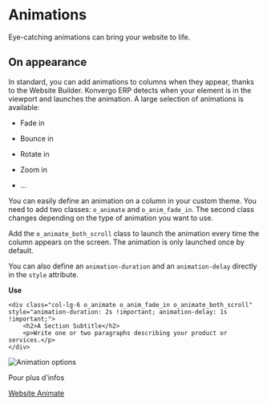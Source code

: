 # Animations

Eye-catching animations can bring your website to life.

## On appearance

In standard, you can add animations to columns when they appear, thanks to the
Website Builder. Konvergo ERP detects when your element is in the viewport and
launches the animation. A large selection of animations is available:

  * Fade in

  * Bounce in

  * Rotate in

  * Zoom in

  * …

You can easily define an animation on a column in your custom theme. You need
to add two classes: `o_animate` and `o_anim_fade_in`. The second class changes
depending on the type of animation you want to use.

Add the `o_animate_both_scroll` class to launch the animation every time the
column appears on the screen. The animation is only launched once by default.

You can also define an `animation-duration` and an `animation-delay` directly
in the `style` attribute.

**Use**

    
    
    <div class="col-lg-6 o_animate o_anim_fade_in o_animate_both_scroll" style="animation-duration: 2s !important; animation-delay: 1s !important;">
        <h2>A Section Subtitle</h2>
        <p>Write one or two paragraphs describing your product or services.</p>
    </div>
    

![Animation options](../../../_images/animations.png) <div class="alert alert-secondary">
<p class="alert-title">
Pour plus d'infos</p><p><a href="https://github.com/odoo/odoo/blob/34c0c9c1ae00aba391932129d4cefd027a9c6bbd/addons/website/static/src/scss/website.scss#L1638">Website Animate</a></p>
</div>

